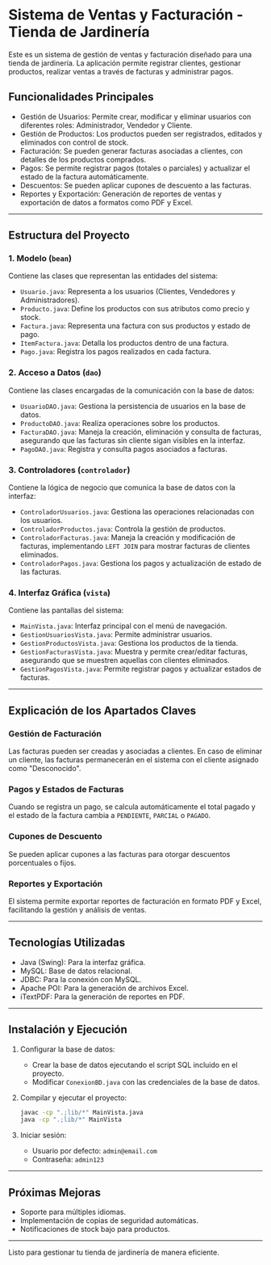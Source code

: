 # Sistema de Ventas y Facturación - Tienda de Jardinería

Este es un sistema de gestión de ventas y facturación diseñado para una tienda de jardinería. La aplicación permite registrar clientes, gestionar productos, realizar ventas a través de facturas y administrar pagos.

## Funcionalidades Principales

- Gestión de Usuarios: Permite crear, modificar y eliminar usuarios con diferentes roles: Administrador, Vendedor y Cliente.
- Gestión de Productos: Los productos pueden ser registrados, editados y eliminados con control de stock.
- Facturación: Se pueden generar facturas asociadas a clientes, con detalles de los productos comprados.
- Pagos: Se permite registrar pagos (totales o parciales) y actualizar el estado de la factura automáticamente.
- Descuentos: Se pueden aplicar cupones de descuento a las facturas.
- Reportes y Exportación: Generación de reportes de ventas y exportación de datos a formatos como PDF y Excel.

---

## Estructura del Proyecto

### 1. Modelo (`bean`)
Contiene las clases que representan las entidades del sistema:
- `Usuario.java`: Representa a los usuarios (Clientes, Vendedores y Administradores).
- `Producto.java`: Define los productos con sus atributos como precio y stock.
- `Factura.java`: Representa una factura con sus productos y estado de pago.
- `ItemFactura.java`: Detalla los productos dentro de una factura.
- `Pago.java`: Registra los pagos realizados en cada factura.

### 2. Acceso a Datos (`dao`)
Contiene las clases encargadas de la comunicación con la base de datos:
- `UsuarioDAO.java`: Gestiona la persistencia de usuarios en la base de datos.
- `ProductoDAO.java`: Realiza operaciones sobre los productos.
- `FacturaDAO.java`: Maneja la creación, eliminación y consulta de facturas, asegurando que las facturas sin cliente sigan visibles en la interfaz.
- `PagoDAO.java`: Registra y consulta pagos asociados a facturas.

### 3. Controladores (`controlador`)
Contiene la lógica de negocio que comunica la base de datos con la interfaz:
- `ControladorUsuarios.java`: Gestiona las operaciones relacionadas con los usuarios.
- `ControladorProductos.java`: Controla la gestión de productos.
- `ControladorFacturas.java`: Maneja la creación y modificación de facturas, implementando `LEFT JOIN` para mostrar facturas de clientes eliminados.
- `ControladorPagos.java`: Gestiona los pagos y actualización de estado de las facturas.

### 4. Interfaz Gráfica (`vista`)
Contiene las pantallas del sistema:
- `MainVista.java`: Interfaz principal con el menú de navegación.
- `GestionUsuariosVista.java`: Permite administrar usuarios.
- `GestionProductosVista.java`: Gestiona los productos de la tienda.
- `GestionFacturasVista.java`: Muestra y permite crear/editar facturas, asegurando que se muestren aquellas con clientes eliminados.
- `GestionPagosVista.java`: Permite registrar pagos y actualizar estados de facturas.

---

## Explicación de los Apartados Claves

### Gestión de Facturación
Las facturas pueden ser creadas y asociadas a clientes. En caso de eliminar un cliente, las facturas permanecerán en el sistema con el cliente asignado como "Desconocido".

### Pagos y Estados de Facturas
Cuando se registra un pago, se calcula automáticamente el total pagado y el estado de la factura cambia a `PENDIENTE`, `PARCIAL` o `PAGADO`.

### Cupones de Descuento
Se pueden aplicar cupones a las facturas para otorgar descuentos porcentuales o fijos.

### Reportes y Exportación
El sistema permite exportar reportes de facturación en formato PDF y Excel, facilitando la gestión y análisis de ventas.

---

## Tecnologías Utilizadas
- Java (Swing): Para la interfaz gráfica.
- MySQL: Base de datos relacional.
- JDBC: Para la conexión con MySQL.
- Apache POI: Para la generación de archivos Excel.
- iTextPDF: Para la generación de reportes en PDF.

---

## Instalación y Ejecución
1. Configurar la base de datos:
   - Crear la base de datos ejecutando el script SQL incluido en el proyecto.
   - Modificar `ConexionBD.java` con las credenciales de la base de datos.

2. Compilar y ejecutar el proyecto:
   ```sh
   javac -cp ".;lib/*" MainVista.java
   java -cp ".;lib/*" MainVista
   ```

3. Iniciar sesión:
   - Usuario por defecto: `admin@email.com`
   - Contraseña: `admin123`

---

## Próximas Mejoras
- Soporte para múltiples idiomas.
- Implementación de copias de seguridad automáticas.
- Notificaciones de stock bajo para productos.

---

Listo para gestionar tu tienda de jardinería de manera eficiente.
